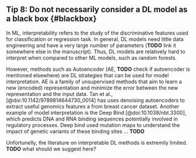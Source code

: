 ## Tip 8: Do not necessarily consider a DL model as a black box {#blackbox}

In ML, interpretability refers to the study of the discriminative features used for classification or regression task. In general, DL models need little data engineering and have a very large number of parameters (**TODO** link it somewhere else in the manuscript). Thus, DL models are relatively hard to interpret when compared to other ML models, such as random forests.

However, methods such as Autoencoder (AE, **TODO** check if autoencoder is mentioned elsewhere) are DL strategies that can be used for model interpretation. AE is a family of unsupervised methods that aim to learn a new (encoded) representation and minimize the error between the new representation and the input data. Tan et al., [@doi:10.1142/9789814644730_0014] has uses denoising autoencoders to extract useful genomics features a from breast cancer dataset. Another example of  model interpretation is the Deep Bind [@doi:10.1038/nbt.3300], which predicts DNA and RNA binding sequences potentially involved in regulatory processes. Deep bind used mutation maps to understand the impact of genetic variants of these binding sites ... **TODO** 

Unfortunelly, the literature on interpretable DL methods is extremily limited. **TODO** what should we suggest here?